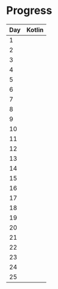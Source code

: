# Progress

| Day | Kotlin |
|:----|:-------|
| 1   |        |
| 2   |        |
| 3   |        |
| 4   |        |
| 5   |        |
| 6   |        |
| 7   |        |
| 8   |        |
| 9   |        |
| 10  |        |
| 11  |        |
| 12  |        |
| 13  |        |
| 14  |        |
| 15  |        |
| 16  |        |
| 17  |        |
| 18  |        |
| 19  |        |
| 20  |        |
| 21  |        |
| 22  |        |
| 23  |        |
| 24  |        |
| 25  |        |
